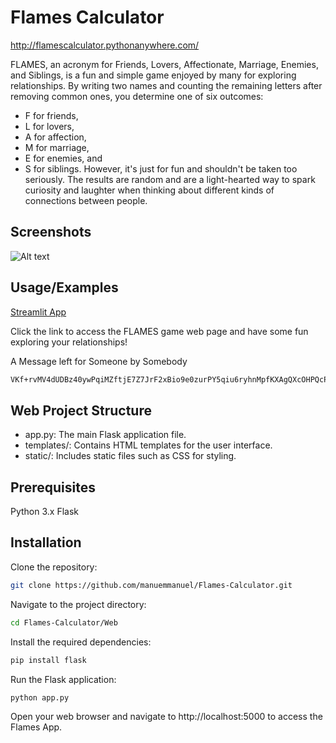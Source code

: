 
# Flames Calculator

http://flamescalculator.pythonanywhere.com/

FLAMES, an acronym for Friends, Lovers, Affectionate, Marriage, Enemies, and Siblings, is a fun and simple game enjoyed by many for exploring relationships. By writing two names and counting the remaining letters after removing common ones, you determine one of six outcomes: 
<br>
- F for friends, 
- L for lovers, 
- A for affection, 
- M for marriage, 
- E for enemies, and 
- S for siblings. 
However, it's just for fun and shouldn't be taken too seriously. The results are random and are a light-hearted way to spark curiosity and laughter when thinking about different kinds of connections between people.

## Screenshots

<img title="a title" alt="Alt text" src="Screenshot 2023-11-14 233106.png">


## Usage/Examples

[Streamlit App](https://flames-calculator.streamlit.app/)
  
Click the  link to access the FLAMES game web page and have some fun exploring your relationships!


A Message left for Someone by Somebody

```bash
VKf+rvMV4dUDBz40ywPqiMZftjE7Z7JrF2xBio9e0zurPY5qiu6ryhnMpfKXAgQXcOHPQcPFlKFWammej710Ev2f3Y9zA410vQV8Q8n0jUrA5poiO6tNs7RrWJONFtsfFcrcFlxoxdyicD0teZYse23zUskCjsxppYD1rwm2v4lCklXiNf+1eswpQKd+sFMyr4FqMnpFt/3cbCBHLDbO+3qQq10OnXLnGTjhX4mU1/6zxtxmAJA94iN3i93L/lvQ
```
## Web Project Structure
- app.py: The main Flask application file.
- templates/: Contains HTML templates for the user interface.
- static/: Includes static files such as CSS for styling.

## Prerequisites
Python 3.x
Flask

## Installation
Clone the repository:

```bash
git clone https://github.com/manuemmanuel/Flames-Calculator.git
```
Navigate to the project directory:

```bash
cd Flames-Calculator/Web
```
Install the required dependencies:
```bash
pip install flask
```
Run the Flask application:

```bash
python app.py
```
Open your web browser and navigate to http://localhost:5000 to access the Flames App.






































